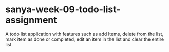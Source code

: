 # sanya-week-09-todo-list-assignment
A todo list application with features such as add Items, delete from the list, mark item as done or completed, edit an item in the list and clear the entire list.
